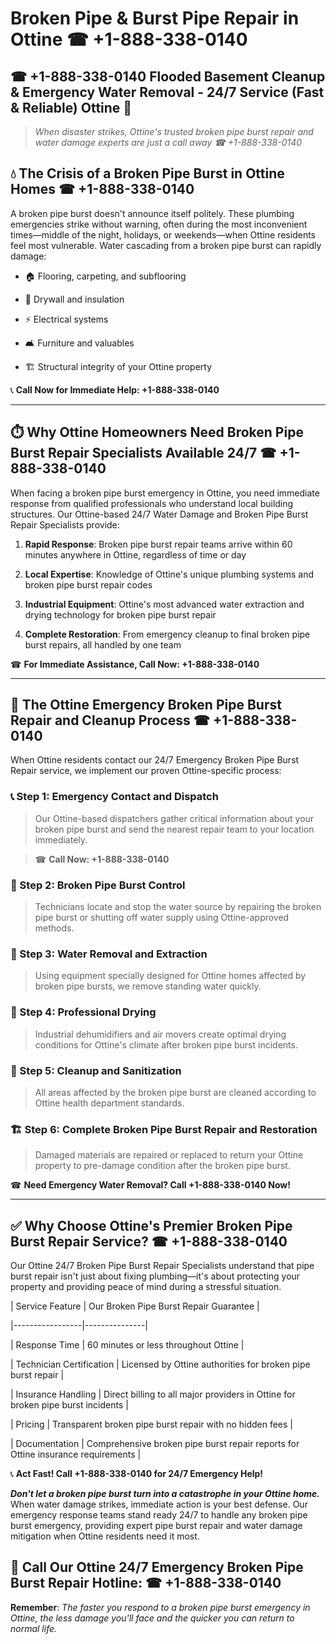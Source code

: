 # Broken Pipe & Burst Pipe Repair in Ottine ☎ +1-888-338-0140  
## ☎ +1-888-338-0140 Flooded Basement Cleanup & Emergency Water Removal - 24/7 Service (Fast & Reliable) Ottine 🚨  

> *When disaster strikes, Ottine's trusted broken pipe burst repair and water damage experts are just a call away ☎ +1-888-338-0140*  

## 💧 The Crisis of a Broken Pipe Burst in Ottine Homes ☎ +1-888-338-0140  

A broken pipe burst doesn't announce itself politely. These plumbing emergencies strike without warning, often during the most inconvenient times—middle of the night, holidays, or weekends—when Ottine residents feel most vulnerable. Water cascading from a broken pipe burst can rapidly damage:  

* 🏠 Flooring, carpeting, and subflooring  
* 🧱 Drywall and insulation  
* ⚡ Electrical systems  
* 🛋️ Furniture and valuables  
* 🏗️ Structural integrity of your Ottine property  

📞 **Call Now for Immediate Help: +1-888-338-0140**  

---  

## ⏱️ Why Ottine Homeowners Need Broken Pipe Burst Repair Specialists Available 24/7 ☎ +1-888-338-0140  

When facing a broken pipe burst emergency in Ottine, you need immediate response from qualified professionals who understand local building structures. Our Ottine-based 24/7 Water Damage and Broken Pipe Burst Repair Specialists provide:  

1. **Rapid Response**: Broken pipe burst repair teams arrive within 60 minutes anywhere in Ottine, regardless of time or day  
2. **Local Expertise**: Knowledge of Ottine's unique plumbing systems and broken pipe burst repair codes  
3. **Industrial Equipment**: Ottine's most advanced water extraction and drying technology for broken pipe burst repair  
4. **Complete Restoration**: From emergency cleanup to final broken pipe burst repairs, all handled by one team  

☎ **For Immediate Assistance, Call Now: +1-888-338-0140**  

---  

## 🔧 The Ottine Emergency Broken Pipe Burst Repair and Cleanup Process ☎ +1-888-338-0140  

When Ottine residents contact our 24/7 Emergency Broken Pipe Burst Repair service, we implement our proven Ottine-specific process:  

### 📞 Step 1: Emergency Contact and Dispatch  
> Our Ottine-based dispatchers gather critical information about your broken pipe burst and send the nearest repair team to your location immediately.  
> ☎ **Call Now: +1-888-338-0140**  

### 🚿 Step 2: Broken Pipe Burst Control  
> Technicians locate and stop the water source by repairing the broken pipe burst or shutting off water supply using Ottine-approved methods.  

### 🌊 Step 3: Water Removal and Extraction  
> Using equipment specially designed for Ottine homes affected by broken pipe bursts, we remove standing water quickly.  

### 💨 Step 4: Professional Drying  
> Industrial dehumidifiers and air movers create optimal drying conditions for Ottine's climate after broken pipe burst incidents.  

### 🧼 Step 5: Cleanup and Sanitization  
> All areas affected by the broken pipe burst are cleaned according to Ottine health department standards.  

### 🏗️ Step 6: Complete Broken Pipe Burst Repair and Restoration  
> Damaged materials are repaired or replaced to return your Ottine property to pre-damage condition after the broken pipe burst.  

☎ **Need Emergency Water Removal? Call +1-888-338-0140 Now!**  

---  

## ✅ Why Choose Ottine's Premier Broken Pipe Burst Repair Service? ☎ +1-888-338-0140  

Our Ottine 24/7 Broken Pipe Burst Repair Specialists understand that pipe burst repair isn't just about fixing plumbing—it's about protecting your property and providing peace of mind during a stressful situation.  

| Service Feature | Our Broken Pipe Burst Repair Guarantee |  
|-----------------|---------------|  
| Response Time | 60 minutes or less throughout Ottine |  
| Technician Certification | Licensed by Ottine authorities for broken pipe burst repair |  
| Insurance Handling | Direct billing to all major providers in Ottine for broken pipe burst incidents |  
| Pricing | Transparent broken pipe burst repair with no hidden fees |  
| Documentation | Comprehensive broken pipe burst repair reports for Ottine insurance requirements |  

📞 **Act Fast! Call +1-888-338-0140 for 24/7 Emergency Help!**  

***Don't let a broken pipe burst turn into a catastrophe in your Ottine home.*** When water damage strikes, immediate action is your best defense. Our emergency response teams stand ready 24/7 to handle any broken pipe burst emergency, providing expert pipe burst repair and water damage mitigation when Ottine residents need it most.  

## 📱 Call Our Ottine 24/7 Emergency Broken Pipe Burst Repair Hotline: ☎ +1-888-338-0140  

**Remember**: *The faster you respond to a broken pipe burst emergency in Ottine, the less damage you'll face and the quicker you can return to normal life.*
